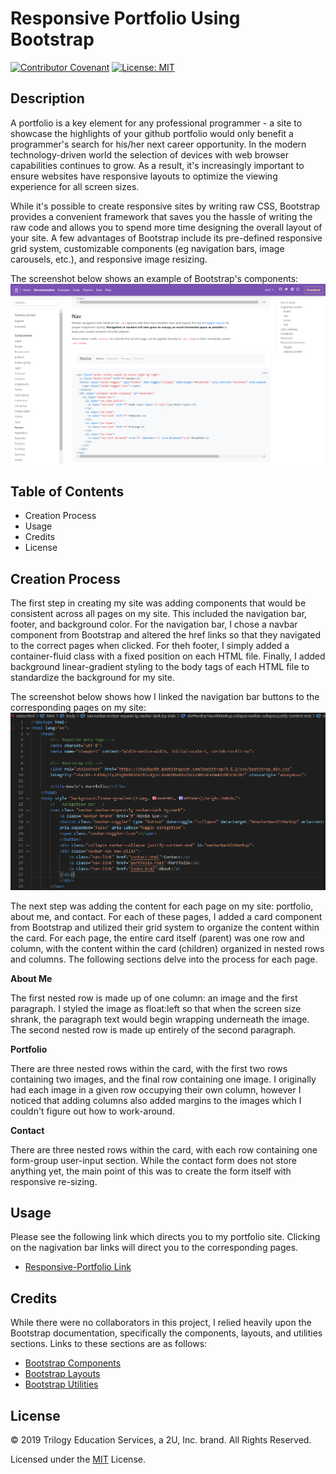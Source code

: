 # Responsive Portfolio Using Bootstrap

[![Contributor Covenant](https://img.shields.io/badge/Contributor%20Covenant-v2.0%20adopted-ff69b4.svg)](code_of_conduct.md)
[![License: MIT](https://img.shields.io/badge/License-MIT-yellow.svg)](https://opensource.org/licenses/MIT)

## Description

A portfolio is a key element for any professional programmer - a site to showcase the highlights of your github portfolio would only benefit a programmer's search for his/her next career opportunity. In the modern technology-driven world the selection of devices with web browser capabilities continues to grow. As a result, it's increasingly important to ensure websites have responsive layouts to optimize the viewing experience for all screen sizes. 

While it's possible to create responsive sites by writing raw CSS, Bootstrap provides a convenient framework that saves you the hassle of writing the raw code and allows you to spend more time designing the overall layout of your site. A few advantages of Bootstrap include its pre-defined responsive grid system, customizable components (eg navigation bars, image carousels, etc.), and responsive image resizing. 

The screenshot below shows an example of Bootstrap's components:
![Bootstrap component](assets/images/bootstrap-site-component.PNG)

## Table of Contents

* Creation Process
* Usage
* Credits
* License

## Creation Process

The first step in creating my site was adding components that would be consistent across all pages on my site. This included the navigation bar, footer, and background color. For the navigation bar, I chose a navbar component from Bootstrap and altered the href links so that they navigated to the correct pages when clicked. For theh footer, I simply added a container-fluid class with a fixed position on each HTML file. Finally, I added background linear-gradient styling to the body tags of each HTML file to standardize the background for my site.

The screenshot below shows how I linked the navigation bar buttons to the corresponding pages on my site: 
![VScode showing navigation bar href links](assets/images/vscode-navbar-href.PNG)


The next step was adding the content for each page on my site: portfolio, about me, and contact. For each of these pages, I added a card component from Bootstrap and utilized their grid system to organize the content within the card. For each page, the entire card itself (parent) was one row and column, with the content within the card (children) organized in nested rows and columns. The following sections delve into the process for each page.


**About Me**

The first nested row is made up of one column: an image and the first paragraph. I styled the image as float:left so that when the screen size shrank, the paragraph text would begin wrapping underneath the image. The second nested row is made up entirely of the second paragraph.

**Portfolio**

There are three nested rows within the card, with the first two rows containing two images, and the final row containing one image. I originally had each image in a given row occupying their own column, however I noticed that adding columns also added margins to the images which I couldn't figure out how to work-around. 

**Contact**

There are three nested rows within the card, with each row containing one form-group user-input section. While the contact form does not store anything yet, the main point of this was to create the form itself with responsive re-sizing.

## Usage

Please see the following link which directs you to my portfolio site. Clicking on the nagivation bar links will direct you to the corresponding pages.

* [Responsive-Portfolio Link](https://kev-luo.github.io/responsive-portfolio/)

## Credits

While there were no collaborators in this project, I relied heavily upon the Bootstrap documentation, specifically the components, layouts, and utilities sections. Links to these sections are as follows:

* [Bootstrap Components](https://getbootstrap.com/docs/4.5/components/)
* [Bootstrap Layouts](https://getbootstrap.com/docs/4.5/layout/)
* [Bootstrap Utilities](https://getbootstrap.com/docs/4.5/utilities/)


## License

© 2019 Trilogy Education Services, a 2U, Inc. brand. All Rights Reserved.

Licensed under the [MIT](https://github.com/microsoft/vscode/blob/master/LICENSE.txt) License.




